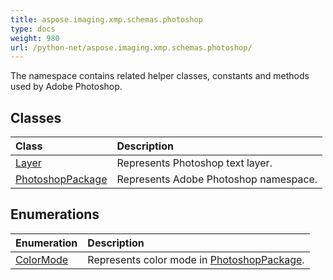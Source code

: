 ```yaml
---
title: aspose.imaging.xmp.schemas.photoshop
type: docs
weight: 980
url: /python-net/aspose.imaging.xmp.schemas.photoshop/
---
```



The namespace contains related helper classes, constants and methods used by Adobe Photoshop.

## **Classes**
|**Class**|**Description**|
| :- | :- |
|[Layer](/imaging/python-net/aspose.imaging.xmp.schemas.photoshop/layer/)|Represents Photoshop text layer.|
|[PhotoshopPackage](/imaging/python-net/aspose.imaging.xmp.schemas.photoshop/photoshoppackage/)|Represents Adobe Photoshop namespace.|
## **Enumerations**
|**Enumeration**|**Description**|
| :- | :- |
|[ColorMode](/imaging/python-net/aspose.imaging.xmp.schemas.photoshop/colormode/)|Represents color mode in [PhotoshopPackage](/imaging/python-net/aspose.imaging.xmp.schemas.photoshop/photoshoppackage/).|
